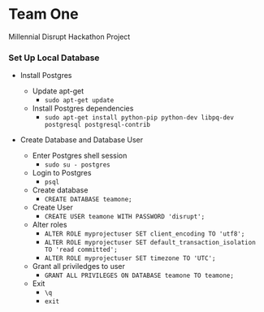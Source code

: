 # Team One
Millennial Disrupt Hackathon Project

### Set Up Local Database
- Install Postgres
  - Update apt-get
    - `sudo apt-get update`
  - Install Postgres dependencies
    - `sudo apt-get install python-pip python-dev libpq-dev postgresql postgresql-contrib`

- Create Database and Database User
  - Enter Postgres shell session
    - `sudo su - postgres`
  - Login to Postgres
    - `psql`
  - Create database
    - `CREATE DATABASE teamone;`
  - Create User
    - `CREATE USER teamone WITH PASSWORD 'disrupt';`
  - Alter roles
    - `ALTER ROLE myprojectuser SET client_encoding TO 'utf8';`
    - `ALTER ROLE myprojectuser SET default_transaction_isolation TO 'read committed';`
    - `ALTER ROLE myprojectuser SET timezone TO 'UTC';`
  - Grant all priviledges to user
    - `GRANT ALL PRIVILEGES ON DATABASE teamone TO teamone;`
  - Exit
    - `\q`
    - `exit`
